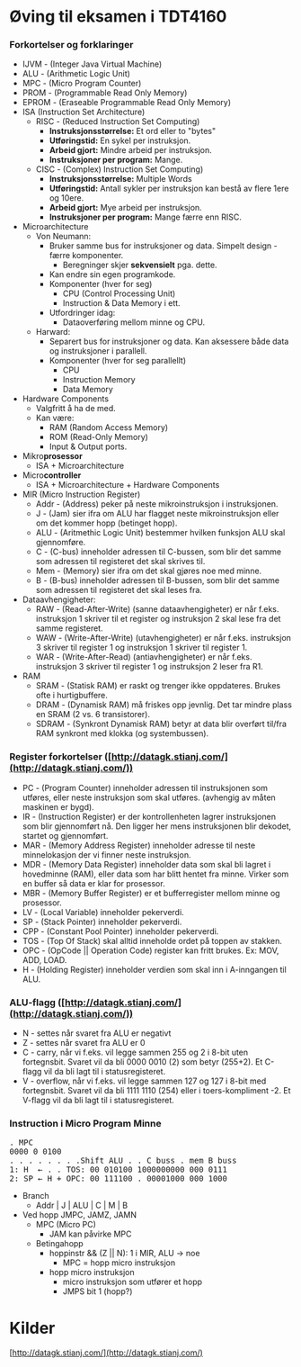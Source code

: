 # Øving til eksamen i TDT4160

### Forkortelser og forklaringer
 - IJVM  -  (Integer Java Virtual Machine)
 - ALU   -  (Arithmetic Logic Unit)
 - MPC   -  (Micro Program Counter)
 - PROM  -  (Programmable Read Only Memory)
 - EPROM -  (Eraseable Programmable Read Only Memory)
 - ISA (Instruction Set Architecture)
   - RISC  -  (Reduced Instruction Set Computing)
     - **Instruksjonsstørrelse:** Et ord eller to "bytes"
     - **Utføringstid:** En sykel per instruksjon.
     - **Arbeid gjort:** Mindre arbeid per instruksjon.
     - **Instruksjoner per program:** Mange.
   - CISC  -  (Complex) Instruction Set Computing)
     - **Instruksjonsstørrelse:** Multiple Words
     - **Utføringstid:** Antall sykler per instruksjon kan bestå av flere 1ere og 10ere.
     - **Arbeid gjort:** Mye arbeid per instruksjon.
     - **Instruksjoner per program:** Mange færre enn RISC.
 - Microarchitecture
   - Von Neumann:
     - Bruker samme bus for instruksjoner og data. Simpelt design - færre komponenter.
       - Beregninger skjer **sekvensielt** pga. dette.
     - Kan endre sin egen programkode.
     - Komponenter (hver for seg)
       - CPU (Control Processing Unit)
       - Instruction & Data Memory i ett.
     - Utfordringer idag:
       - Dataoverføring mellom minne og CPU.
   - Harward:
     - Separert bus for instruksjoner og data. Kan aksessere både data og instruksjoner i parallell.
     - Komponenter (hver for seg parallellt)
       - CPU
       - Instruction Memory
       - Data Memory
 - Hardware Components
   - Valgfritt å ha de med.
   - Kan være:
     - RAM (Random Access Memory)
     - ROM (Read-Only Memory)
     - Input & Output ports.
 - Mikro**prosessor**
   - ISA + Microarchitecture
 - Micro**controller**
   - ISA + Microarchitecture + Hardware Components
 - MIR (Micro Instruction Register)
   - Addr  -  (Address)                peker på neste mikroinstruksjon i instruksjonen.
   - J     -  (Jam)                    sier ifra om ALU har flagget neste mikroinstruksjon eller om det kommer hopp (betinget hopp).
   - ALU   -  (Aritmethic Logic Unit)  bestemmer hvilken funksjon ALU skal gjennomføre.
   - C     -  (C-bus)                  inneholder adressen til C-bussen, som blir det samme som adressen til registeret det skal skrives til.
   - Mem   -  (Memory)                 sier ifra om det skal gjøres noe med minne.
   - B     -  (B-bus)                  inneholder adressen til B-bussen, som blir det samme som adressen til registeret det skal leses fra.
 - Dataavhengigheter:
   - RAW  -  (Read-After-Write)   (sanne dataavhengigheter) er når f.eks. instruksjon 1 skriver til et register og instruksjon 2 skal lese fra det samme registeret.
   - WAW  -  (Write-After-Write)  (utavhengigheter) er når f.eks. instruksjon 3 skriver til register 1 og instruksjon 1 skriver til register 1.
   - WAR  -  (Write-After-Read)   (antiavhengigheter) er når f.eks. instruksjon 3 skriver til register 1 og instruksjon 2 leser fra R1.
 - RAM
   - SRAM   - (Statisk RAM)             er raskt og trenger ikke oppdateres. Brukes ofte i hurtigbuffere.
   - DRAM   - (Dynamisk RAM)            må friskes opp jevnlig. Det tar mindre plass en SRAM (2 vs. 6 transistorer).
   - SDRAM  - (Synkront Dynamisk RAM)   betyr at data blir overført til/fra RAM synkront med klokka (og systembussen).

### Register forkortelser ([http://datagk.stianj.com/](http://datagk.stianj.com/))
 - PC    -  (Program Counter)            inneholder adressen til instruksjonen som utføres, eller neste instruksjon som skal utføres. (avhengig av måten maskinen er bygd).
 - IR    -  (Instruction Register)       er der kontrollenheten lagrer instruksjonen som blir gjennomført nå. Den ligger her mens instruksjonen blir dekodet, startet og gjennomført.
 - MAR   -  (Memory Address Register)    inneholder adresse til neste minnelokasjon der vi finner neste instruksjon.
 - MDR   -  (Memory Data Register)       inneholder data som skal bli lagret i hovedminne (RAM), eller data som har blitt hentet fra minne. Virker som en buffer så data er klar for prosessor.
 - MBR   -  (Memory Buffer Register)     er et bufferregister mellom minne og prosessor.
 - LV    -  (Local Variable)             inneholder pekerverdi.
 - SP    -  (Stack Pointer)              inneholder pekerverdi.
 - CPP   -  (Constant Pool Pointer)      inneholder pekerverdi.
 - TOS   -  (Top Of Stack)               skal alltid inneholde ordet på toppen av stakken.
 - OPC   -  (OpCode || Operation Code)   register kan fritt brukes. Ex: MOV, ADD, LOAD.
 - H     -  (Holding Register)           inneholder verdien som skal inn i A-inngangen til ALU.

### ALU-flagg ([http://datagk.stianj.com/](http://datagk.stianj.com/))
 - N - settes når svaret fra ALU er negativt
 - Z - settes når svaret fra ALU er 0
 - C - carry, når vi f.eks. vil legge sammen 255 og 2 i 8-bit uten fortegnsbit. Svaret vil da bli 0000 0010 (2) som betyr (255+2). Et C-flagg vil da bli lagt til i statusregisteret.
 - V - overflow, når vi f.eks. vil legge sammen 127 og 127 i 8-bit med fortegnsbit. Svaret vil da bli 1111 1110 (254) eller i toers-kompliment -2. Et V-flagg vil da bli lagt til i statusregisteret.

### Instruction i Micro Program Minne
<pre>
. MPC
0000 0 0100
. . . . . . . .Shift ALU . . C buss . mem B buss
1: H  ← . . TOS: 00 010100 1000000000 000 0111
2: SP ← H + OPC: 00 111100 . 00001000 000 1000
</pre>

 - Branch
   - Addr | J | ALU | C | M | B
 - Ved hopp JMPC, JAMZ, JAMN
   - MPC (Micro PC)
     - JAM kan påvirke MPC
   - Betingahopp
     - hoppinstr && (Z || N): 1 i MIR, ALU -> noe
       - MPC = hopp micro instruksjon
     - hopp micro instruksjon
       - micro instruksjon som utfører et hopp
       - JMPS bit 1 (hopp?)

# Kilder
[http://datagk.stianj.com/](http://datagk.stianj.com/)
